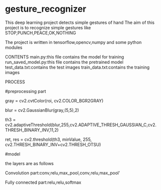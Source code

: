 # gesture_recognizer
This deep learning project detects simple gestures of hand
The aim of this project is to recognize simple gestures like STOP,PUNCH,PEACE,OK,NOTHING

The project is written in tensorflow,opencv,numpy and some python modules

CONTENTS
main.py:this file contains the model for training
run_saved_model.py:this file contains the pretrained model
test_data.txt:contains the test images
train_data.txt:contains the training images


PROCESS

#preprocessing part

gray = cv2.cvtColor(roi, cv2.COLOR_BGR2GRAY)

blur = cv2.GaussianBlur(gray,(5,5),2)   

th3 = cv2.adaptiveThreshold(blur,255,cv2.ADAPTIVE_THRESH_GAUSSIAN_C,cv2.THRESH_BINARY_INV,11,2)

ret, res = cv2.threshold(th3, minValue, 255, cv2.THRESH_BINARY_INV+cv2.THRESH_OTSU)

#model

the layers are as follows

Convolution part:conv,relu,max_pool,conv,relu,max_pool'

Fully connected part:relu,relu,softmax




